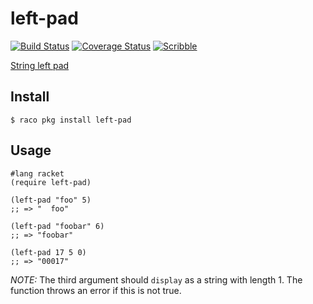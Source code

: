 left-pad
===
[![Build Status](https://travis-ci.org/bennn/left-pad.svg)](https://travis-ci.org/bennn/left-pad)
[![Coverage Status](https://coveralls.io/repos/bennn/left-pad/badge.svg?branch=master&service=github)](https://coveralls.io/github/bennn/left-pad?branch=master)
[![Scribble](https://img.shields.io/badge/Docs-Scribble-blue.svg)](http://docs.racket-lang.org/left-pad/index.html)

[String left pad](https://www.npmjs.com/package/left-pad)

Install
---
```
$ raco pkg install left-pad
```

Usage
---
```
#lang racket
(require left-pad)

(left-pad "foo" 5)
;; => "  foo"

(left-pad "foobar" 6)
;; => "foobar"

(left-pad 17 5 0)
;; => "00017"
```

*NOTE:* The third argument should `display` as a string with length 1. The function throws an error if this is not true.
